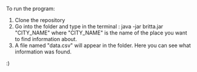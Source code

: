 To run the program:

1. Clone the repository
2. Go into the folder and type in the terminal :
  java -jar britta.jar "CITY_NAME"
  where "CITY_NAME" is the name of the place you want to find information about.
3. A file named "data.csv" will appear in the folder. 
  Here you can see what information was found.
  
:)

